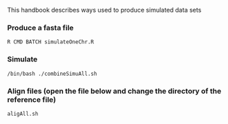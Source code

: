This handbook describes ways used to produce simulated data sets


### Produce a fasta file

```
R CMD BATCH simulateOneChr.R
```

### Simulate

```
/bin/bash ./combineSimuAll.sh
```

### Align files (open the file below and change the directory of the reference file)


```
aligAll.sh

```

